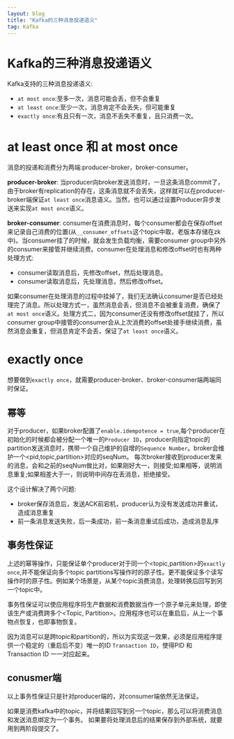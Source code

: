 ```yaml
---
layout: blog
title: "Kafka的三种消息投递语义"
tag: Kafka
---
```

# Kafka的三种消息投递语义
Kafka支持的三种消息投递语义:
+ `at most once`:至多一次，消息可能会丢，但不会重复
+ `at least once`:至少一次，消息肯定不会丢失，但可能重复
+ `exactly once`:有且只有一次，消息不丢失不重复，且只消费一次。

# at least once 和 at most once
消息的投递和消费分为两端:producer-broker，broker-consumer。

<B>producer-broker</B>: 当producer向broker发送消息时，一旦这条消息commit了，由于broker有replication的存在，这条消息就不会丢失，这样就可以在producer-broker端保证`at least once`消息语义。当然，也可以通过设置Producer异步发送来实现`at most once`语义。

<B>broker-consumer</B>: consumer在消费消息时，每个consumer都会在保存offset来记录自己消费的位置(从`__consumer_offsets`这个topic中取，老版本存储在zk中)。当consumer挂了的时候，就会发生负载均衡，需要consumer group中另外的consumer来接管并继续消费。consumer在处理消息和修改offset时也有两种处理方式:
+ consumer读取消息后，先修改offset，然后处理消息。
+ consumer读取消息后，先处理消息，然后修改offset。

如果consumer在处理消息的过程中挂掉了，我们无法确认consumer是否已经处理完了消息。所以处理方式一，虽然消息会丢，但消息不会被重复消费，确保了`at most once`语义。处理方式二，因为consumer还没有修改offset就挂了，所以consumer group中接管的consumer会从上次消费的offset处接手继续消费，虽然消息会重复，但消息肯定不会丢，保证了`at least once`语义。

# exactly once
想要做到`exactly once`，就需要producer-broker、broker-consumer端两端同时保证。

## 幂等
对于producer，如果broker配置了`enable.idempotence = true`,每个producer在初始化的时候都会被分配一个唯一的`Producer ID`，producer向指定topic的partition发送消息时，携带一个自己维护的自增的`Sequence Number`。broker会维护一个<pid,topic,partition>对应的seqNum。
每次broker接收到producer发来的消息，会和之前的seqNum做比对，如果刚好大一，则接受;如果相等，说明消息重复;如果相差大于一，则说明中间存在丢消息，拒绝接受。

这个设计解决了两个问题:
+ broker保存消息后，发送ACK前宕机，producer认为没有发送成功并重试，造成消息重复
+ 前一条消息发送失败，后一条成功，前一条消息重试后成功，造成消息乱序

## 事务性保证
上述的幂等操作，只能保证单个producer对于同一个<topic,partition>的`exactly once`,并不能保证向多个topic partitions写操作时的原子性。更不能保证多个读写操作时的原子性。例如某个场景是，从某个topic消费消息，处理转换后回写到另一个topic中。

事务性保证可以使应用程序将生产数据和消费数据当作一个原子单元来处理，即使该生产或消费跨多个<Topic, Partition>。应用程序也可以在重启后，从上一个事物点恢复，也即事物恢复。

因为消息可以是跨topic和partition的，所以为实现这一效果，必须是应用程序提供一个稳定的（重启后不变）唯一的ID `Transaction ID`，使得PID 和 Transaction ID 一一对应起来。   

## conusmer端
以上事务性保证只是针对producer端的，对consumer端依然无法保证。

如果是消费kafka中的topic，并将结果回写到另一个topic，那么可以将消费消息和发送消息绑定为一个事务。
如果要将处理消息后的结果保存到外部系统，就要用到两阶段提交了。




